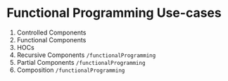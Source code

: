 # Functional Programming Use-cases

1. Controlled Components
2. Functional Components
3. HOCs
4. Recursive Components   `/functionalProgramming`
5. Partial Components     `/functionalProgramming`
6. Composition            `/functionalProgramming`